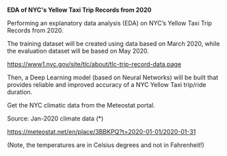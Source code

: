 **EDA of NYC's Yellow Taxi Trip Records from 2020**

Performing an explanatory data analysis (EDA) on NYC’s Yellow Taxi Trip Records from 2020.

The training dataset will be created using data based on March 2020, while the evaluation dataset will be based on May 2020.

https://www1.nyc.gov/site/tlc/about/tlc-trip-record-data.page


Then, a Deep Learning model (based on Neural Networks) will be built that provides reliable and improved accuracy of a NYC Yellow Taxi trip/ride duration.

Get the NYC climatic data from the Meteostat portal.

Source: Jan-2020 climate data (*)

https://meteostat.net/en/place/3BBKPQ?t=2020-01-01/2020-01-31

(Note, the temperatures are in Celsius degrees and not in Fahrenheit!)
